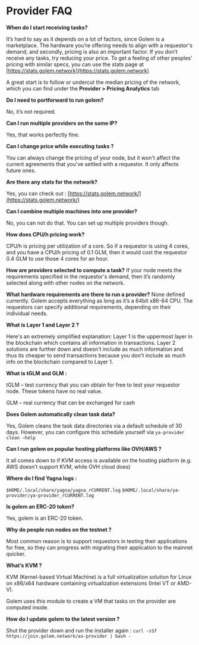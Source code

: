 # Provider FAQ

**When do I start receiving tasks?**

It’s hard to say as it depends on a lot of factors, since Golem is a marketplace. The hardware you’re offering needs to align with a requestor's demand, and secondly, pricing is also an important factor. If you don’t receive any tasks, try reducing your price. To get a feeling of other peoples' pricing with similar specs, you can use the stats page at [https://stats.golem.network](https://stats.golem.network)

A great start is to follow or undercut the median pricing of the network, which you can find under the **Provider > Pricing Analytics** tab

**Do I need to portforward to run golem?**

No, it’s not required.

**Can I run multiple providers on the same IP?**

Yes, that works perfectly fine.

**Can I change price while executing tasks ?**

You can always change the pricing of your node, but it won't affect the current agreements that you've settled with a requestor. It only affects future ones.

**Are there any stats for the network?**

Yes, you can check out : [https://stats.golem.network/](https://stats.golem.network/)

**Can I combine multiple machines into one provider?**

No, you can not do that. You can set up multiple providers though.

**How does CPU/h pricing work?**

CPU/h is pricing per utilization of a core. So if a requestor is using 4 cores, and you have a CPU/h pricing of 0.1 GLM, then it would cost the requestor 0.4 GLM to use those 4 cores for an hour.

**How are providers selected to compute a task?**
If your node meets the requirements specified in the requestor's demand, then it’s randomly selected along with other nodes on the network.

**What hardware requirements are there to run a provider?**
None defined currently. Golem accepts everything as long as it’s a 64bit x86-64 CPU.
The requestors can specify additional requirements, depending on their individual needs.

**What is Layer 1 and Layer 2 ?**

Here's an extremely simplified explanation: Layer 1 is the uppermost layer in the blockchain which contains all information in transactions. Layer 2 solutions are further down and doesn't include as much information and thus its cheaper to send transactions because you don't include as much info on the blockchain compared to Layer 1.

**What is tGLM and GLM :**

tGLM – test currency that you can obtain for free to test your requestor node. These tokens have no real value.

GLM – real currency that can be exchanged for cash

**Does Golem automatically clean task data?**

Yes, Golem cleans the task data directories via a default schedule of 30 days. However, you can configure this schedule yourself via `ya-provider clean –help`

**Can I run golem on popular hosting platforms like OVH/AWS ?**

It all comes down to if KVM access is available on the hosting platform (e.g. AWS doesn’t support KVM, while OVH cloud does)

**Where do I find Yagna logs :**

`$HOME/.local/share/yagna/yagna_rCURRENT.log`
`$HOME/.local/share/ya-provider/ya-provider_rCURRENT.log`

**Is golem an ERC-20 token?**

Yes, golem is an ERC-20 token.

**Why do people run nodes on the testnet ?**

Most common reason is to support requestors in testing their applications for free, so they can progress with migrating their application to the mainnet quicker.

**What’s KVM ?**

KVM (Kernel-based Virtual Machine) is a full virtualization solution for Linux on x86/x64 hardware containing virtualization extensions (Intel VT or AMD-V).

Golem uses this module to create a VM that tasks on the provider are computed inside.

**How do I update golem to the latest version ?**

Shut the provider down and run the installer again : `curl -sSf https://join.golem.network/as-provider | bash -`
